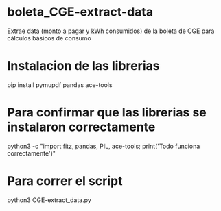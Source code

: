 # boleta_CGE-extract-data
Extrae data (monto a pagar y kWh consumidos) de la boleta de CGE para cálculos básicos de consumo


# Instalacion de las librerias
pip install pymupdf pandas ace-tools

# Para confirmar que las librerias se instalaron correctamente
python3 -c "import fitz, pandas, PIL, ace-tools; print('Todo funciona correctamente')"

# Para correr el script
python3 CGE-extract_data.py
